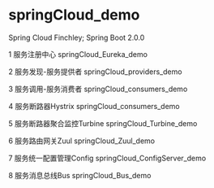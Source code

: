 # springCloud_demo

Spring Cloud Finchley; Spring Boot 2.0.0

1 服务注册中心  springCloud_Eureka_demo

2 服务发现-服务提供者  springCloud_providers_demo

3 服务调用-服务消费者  springCloud_consumers_demo

4 服务断路器Hystrix  springCloud_consumers_demo

5 服务断路器聚合监控Turbine  springCloud_Turbine_demo

6 服务路由网关Zuul  springCloud_Zuul_demo

7 服务统一配置管理Config  springCloud_ConfigServer_demo

8 服务消息总线Bus  springCloud_Bus_demo







